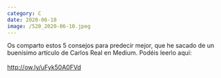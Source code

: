 ```yaml
--- 
category: C 
date: 2020-06-10 
image: /520_2020-06-10.jpeg 
--- 
```


Os comparto estos 5 consejos para predecir mejor, que he sacado de un buenísimo artículo de Carlos Real en Medium. Podéis leerlo aquí:<br><br>http://ow.ly/uFyk50A0FVd